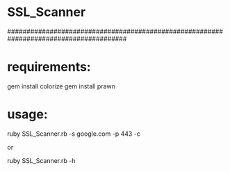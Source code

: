 # SSL_Scanner



#######################################################################################


# requirements:

  gem install colorize
  gem install prawn

# usage:

  ruby SSL_Scanner.rb -s google.com -p 443 -c
  
or  
  
  ruby SSL_Scanner.rb -h
